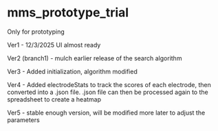# mms_prototype_trial
Only for prototyping

Ver1 - 12/3/2025
UI almost ready


Ver2 (branch1) - mulch earlier release of the search algorithm

Ver3 - Added initialization, algorithm modified

Ver4 - Added electrodeStats to track the scores of each electrode, then converted into a .json file. .json file can then be processed again to the spreadsheet to create a heatmap

Ver5 - stable enough version, will be modified more later to adjust the parameters


